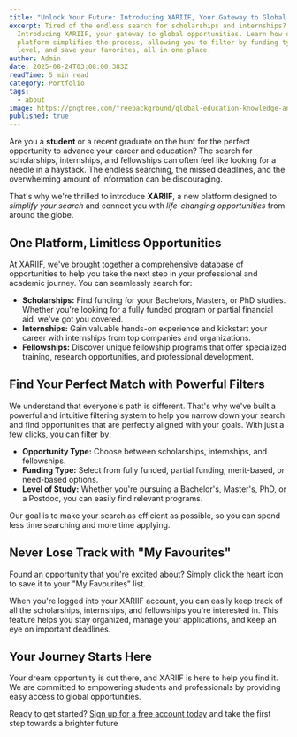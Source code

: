 ```yaml
---
title: "Unlock Your Future: Introducing XARIIF, Your Gateway to Global Opportunities"
excerpt: Tired of the endless search for scholarships and internships?
  Introducing XARIIF, your gateway to global opportunities. Learn how our
  platform simplifies the process, allowing you to filter by funding type, study
  level, and save your favorites, all in one place.
author: Admin
date: 2025-08-24T03:08:00.383Z
readTime: 5 min read
category: Portfolio
tags:
  - about
image: https://pngtree.com/freebackground/global-education-knowledge-and-graduation_16449455.html
published: true
---
```



Are you a **student** or a recent graduate on the hunt for the perfect opportunity to advance your career and education? The search for scholarships, internships, and fellowships can often feel like looking for a needle in a haystack. The endless searching, the missed deadlines, and the overwhelming amount of information can be discouraging.

That's why we're thrilled to introduce **XARIIF**, a new platform designed to *simplify your search* and connect you with *life-changing opportunities* from around the globe.

## One Platform, Limitless Opportunities

At XARIIF, we've brought together a comprehensive database of opportunities to help you take the next step in your professional and academic journey. You can seamlessly search for:

* **Scholarships:** Find funding for your Bachelors, Masters, or PhD studies. Whether you're looking for a fully funded program or partial financial aid, we've got you covered.
* **Internships:** Gain valuable hands-on experience and kickstart your career with internships from top companies and organizations.
* **Fellowships:** Discover unique fellowship programs that offer specialized training, research opportunities, and professional development.

## Find Your Perfect Match with Powerful Filters

We understand that everyone's path is different. That's why we've built a powerful and intuitive filtering system to help you narrow down your search and find opportunities that are perfectly aligned with your goals. With just a few clicks, you can filter by:

* **Opportunity Type:** Choose between scholarships, internships, and fellowships.
* **Funding Type:** Select from fully funded, partial funding, merit-based, or need-based options.
* **Level of Study:** Whether you're pursuing a Bachelor's, Master's, PhD, or a Postdoc, you can easily find relevant programs.

Our goal is to make your search as efficient as possible, so you can spend less time searching and more time applying.

## Never Lose Track with "My Favourites"

Found an opportunity that you're excited about? Simply click the heart icon to save it to your "My Favourites" list.

When you're logged into your XARIIF account, you can easily keep track of all the scholarships, internships, and fellowships you're interested in. This feature helps you stay organized, manage your applications, and keep an eye on important deadlines.

## Your Journey Starts Here

Your dream opportunity is out there, and XARIIF is here to help you find it. We are committed to empowering students and professionals by providing easy access to global opportunities.

Ready to get started? [Sign up for a free account today](https://xariif.netlify.app/login) and take the first step towards a brighter future